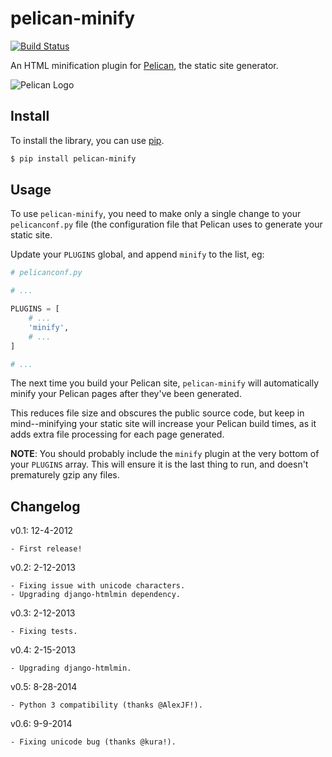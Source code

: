 # pelican-minify

[![Build Status](https://secure.travis-ci.org/rdegges/pelican-minify.png?branch=master)](https://travis-ci.org/rdegges/pelican-minify)

An HTML minification plugin for
[Pelican](http://pelican.readthedocs.org/en/latest/), the static site generator.

![Pelican Logo](https://github.com/rdegges/pelican-minify/raw/master/pelican.png)


## Install

To install the library, you can use
[pip](http://www.pip-installer.org/en/latest/).

```bash
$ pip install pelican-minify
```


## Usage

To use `pelican-minify`, you need to make only a single change to your
`pelicanconf.py` file (the configuration file that Pelican uses to generate
your static site.

Update your `PLUGINS` global, and append `minify` to the list, eg:

``` python
# pelicanconf.py

# ...

PLUGINS = [
    # ...
    'minify',
    # ...
]

# ...
```

The next time you build your Pelican site, `pelican-minify` will automatically
minify your Pelican pages after they've been generated.

This reduces file size and obscures the public source code, but keep in
mind--minifying your static site will increase your Pelican build times, as it
adds extra file processing for each page generated.

**NOTE**: You should probably include the `minify` plugin at the very bottom of
your `PLUGINS` array.  This will ensure it is the last thing to run, and
doesn't prematurely gzip any files.


## Changelog

v0.1: 12-4-2012

    - First release!

v0.2: 2-12-2013

    - Fixing issue with unicode characters.
    - Upgrading django-htmlmin dependency.

v0.3: 2-12-2013

    - Fixing tests.

v0.4: 2-15-2013

    - Upgrading django-htmlmin.

v0.5: 8-28-2014

    - Python 3 compatibility (thanks @AlexJF!).

v0.6: 9-9-2014

    - Fixing unicode bug (thanks @kura!).
